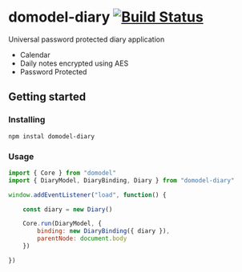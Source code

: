 # domodel-diary [![Build Status](https://travis-ci.com/thoughtsunificator/domodel-diary.svg?branch=master)](https://travis-ci.com/thoughtsunificator/domodel-diary)

Universal password protected diary application

- Calendar
- Daily notes encrypted using AES
- Password Protected

## Getting started

### Installing

```npm instal domodel-diary```

### Usage

```javascript
import { Core } from "domodel"
import { DiaryModel, DiaryBinding, Diary } from "domodel-diary"

window.addEventListener("load", function() {

	const diary = new Diary()

	Core.run(DiaryModel, {
		binding: new DiaryBinding({ diary }),
		parentNode: document.body
	})

})

```

